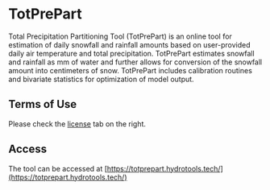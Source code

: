 # TotPrePart
Total Precipitation Partitioning Tool (TotPrePart) is an online tool for estimation of daily snowfall and rainfall amounts based on 
user-provided daily air temperature and total precipitation. TotPrePart estimates snowfall and rainfall as mm of water 
and further allows for conversion of the snowfall amount into centimeters of snow. TotPrePart includes calibration routines 
and bivariate statistics for optimization of model output.

## Terms of Use
Please check the [license](LICENSE.md) tab on the right.

## Access
The tool can be accessed at [https://totprepart.hydrotools.tech/](https://totprepart.hydrotools.tech/)